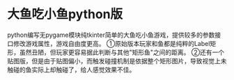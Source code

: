 # 大鱼吃小鱼python版
python编写无pygame模块纯tkinter简单的大鱼吃小鱼游戏，提供较多的参数接口修改游戏属性，游戏自由度更高。
①原始版本玩家和鱼都是纯粹的Label矩形，虽然丑陋，但玩家更容易据此判断与其他"矩形鱼"之间的距离。
②还有一个贴图版，但是由于贴图偏小，而触发碰撞机制是依据整个矩形图片，导致视觉上未触碰的鱼实际上却触碰了，给人感觉效果不佳。
